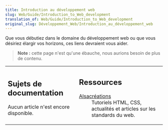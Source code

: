 ```yaml
---
title: Introduction au développement web
slug: Web/Guide/Introduction_to_Web_development
translation_of: Web/Guide/Introduction_to_Web_development
original_slug: Développement_Web/Introduction_au_développement_web
---
```

Que vous débutiez dans le domaine du développement web ou que vous désiriez élargir vos horizons, ces liens devraient vous aider.

> **Note :** cette page n'est qu'une ébauche, nous aurions besoin de plus de contenu.

<table>
  <tbody>
    <tr>
      <td>
        <h2 id="Sujets_de_documentation">Sujets de documentation</h2>
        <p>Aucun article n'est encore disponible.</p>
      </td>
      <td>
        <h2 id="Ressources">Ressources</h2>
        <dl>
          <dt>
            <a class="external" href="http://www.alsacreations.com/"
              >Alsacréations</a
            >
          </dt>
          <dd>
            Tutoriels HTML, CSS, actualités et articles sur les standards du
            web.
          </dd>
        </dl>
      </td>
    </tr>
  </tbody>
</table>
